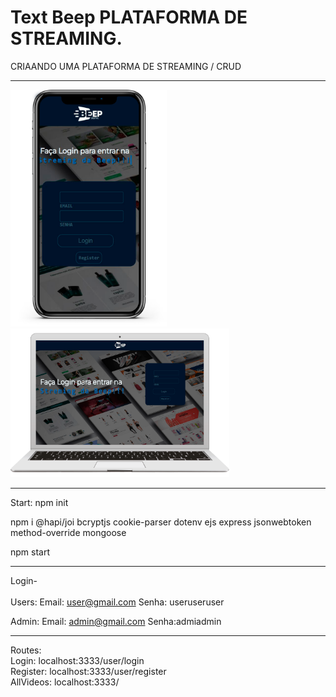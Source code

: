 # Text Beep PLATAFORMA DE STREAMING.
CRIAANDO UMA PLATAFORMA DE STREAMING / CRUD

<hr>

<img src="./Templates/imgs/iphoneBeep.png" width="250">
<img src="./Templates/imgs/Beepmacbook.png" width="350"> 

<hr>

 Start:
   npm 
   init
   
   npm i 
    @hapi/joi
    bcryptjs
    cookie-parser
    dotenv
    ejs
    express
    jsonwebtoken
    method-override
    mongoose
  
  npm start
  <hr>
  
Login-<br>
<br>
Users:
Email: user@gmail.com
      Senha: useruseruser 

Admin:
Email: admin@gmail.com Senha:admiadmin
         
<hr>
Routes: <br>
Login: localhost:3333/user/login<br>
Register: localhost:3333/user/register<br>
AllVideos:  localhost:3333/<br>
